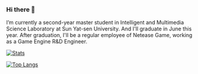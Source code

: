 ### Hi there 👋

I’m currently a second-year master student in Intelligent and Multimedia Science Laboratory at Sun Yat-sen University. And I'll graduate in June this year. After graduation, I'll be a regular employee of Netease Game, working as a Game Engine R&D Engineer. 

[![Stats](https://github-readme-stats.vercel.app/api?username=ZeusYang&show_icons=true&count_private=true&theme=radical)](https://github.com/ZeusYang)

[![Top Langs](https://github-readme-stats.vercel.app/api/top-langs/?username=ZeusYang&layout=compact&theme=radical)](https://github.com/ZeusYang)

<!--
**ZeusYang/ZeusYang** is a ✨ _special_ ✨ repository because its `README.md` (this file) appears on your GitHub profile.

Here are some ideas to get you started:

- 🔭 I’m currently working on ...
- 🌱 I’m currently learning ...
- 👯 I’m looking to collaborate on ...
- 🤔 I’m looking for help with ...
- 💬 Ask me about ...
- 📫 How to reach me: ...
- 😄 Pronouns: ...
- ⚡ Fun fact: ...
-->

